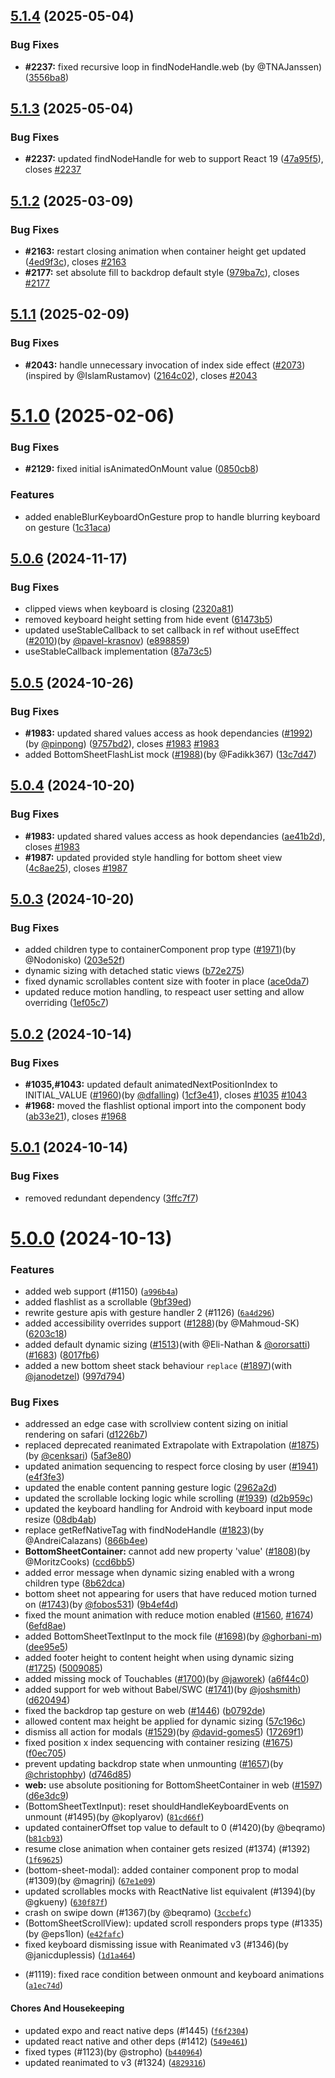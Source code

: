 

## [5.1.4](https://github.com/gorhom/react-native-bottom-sheet/compare/v5.1.3...v5.1.4) (2025-05-04)


### Bug Fixes

* **#2237:** fixed recursive loop in findNodeHandle.web (by @TNAJanssen) ([3556ba8](https://github.com/gorhom/react-native-bottom-sheet/commit/3556ba8e1445a78dfc6cfc93997500d52a03368e))

## [5.1.3](https://github.com/gorhom/react-native-bottom-sheet/compare/v5.1.2...v5.1.3) (2025-05-04)


### Bug Fixes

* **#2237:** updated findNodeHandle for web to support React 19 ([47a95f5](https://github.com/gorhom/react-native-bottom-sheet/commit/47a95f517ab5b4680d0f5a45b09464911aafd35e)), closes [#2237](https://github.com/gorhom/react-native-bottom-sheet/issues/2237)

## [5.1.2](https://github.com/gorhom/react-native-bottom-sheet/compare/v5.1.1...v5.1.2) (2025-03-09)


### Bug Fixes

* **#2163:** restart closing animation when container height get updated ([4ed9f3c](https://github.com/gorhom/react-native-bottom-sheet/commit/4ed9f3cb542316a984893efa2025ca5384ffe89a)), closes [#2163](https://github.com/gorhom/react-native-bottom-sheet/issues/2163)
* **#2177:** set absolute fill to backdrop default style ([979ba7c](https://github.com/gorhom/react-native-bottom-sheet/commit/979ba7ce0b9d69abfaefd169ee692bf818fa4d0d)), closes [#2177](https://github.com/gorhom/react-native-bottom-sheet/issues/2177)

## [5.1.1](https://github.com/gorhom/react-native-bottom-sheet/compare/v5.1.0...v5.1.1) (2025-02-09)


### Bug Fixes

* **#2043:** handle unnecessary invocation of index side effect ([#2073](https://github.com/gorhom/react-native-bottom-sheet/issues/2073))(inspired by @IslamRustamov) ([2164c02](https://github.com/gorhom/react-native-bottom-sheet/commit/2164c02e63177f9ac69acc05722c85e8d55cd931)), closes [#2043](https://github.com/gorhom/react-native-bottom-sheet/issues/2043)

# [5.1.0](https://github.com/gorhom/react-native-bottom-sheet/compare/v5.0.6...v5.1.0) (2025-02-06)


### Bug Fixes

* **#2129:** fixed initial isAnimatedOnMount value ([0850cb8](https://github.com/gorhom/react-native-bottom-sheet/commit/0850cb864819f79189592cb66c2b6d179957ba61))


### Features

* added enableBlurKeyboardOnGesture prop to handle blurring keyboard on gesture ([1c31aca](https://github.com/gorhom/react-native-bottom-sheet/commit/1c31acad50a7c171548ea7f4594a4d1d563cf40f))

## [5.0.6](https://github.com/gorhom/react-native-bottom-sheet/compare/v5.0.5...v5.0.6) (2024-11-17)


### Bug Fixes

* clipped views when keyboard is closing ([2320a81](https://github.com/gorhom/react-native-bottom-sheet/commit/2320a81f95e696e22debe5a823740f51fadae0f6))
* removed keyboard height setting from hide event ([61473b5](https://github.com/gorhom/react-native-bottom-sheet/commit/61473b56c3389e5ac9edfeb1dc4b93907e3b5d05))
* updated useStableCallback to set callback in ref without useEffect ([#2010](https://github.com/gorhom/react-native-bottom-sheet/issues/2010))(by [@pavel-krasnov](https://github.com/pavel-krasnov)) ([e898859](https://github.com/gorhom/react-native-bottom-sheet/commit/e89885936391f5ce106983d8aac814bcb422e82c))
* useStableCallback implementation ([87a73c5](https://github.com/gorhom/react-native-bottom-sheet/commit/87a73c59b83ef0b3868c12403a467ea3aebf0dd5))

## [5.0.5](https://github.com/gorhom/react-native-bottom-sheet/compare/v5.0.4...v5.0.5) (2024-10-26)


### Bug Fixes

* **#1983:** updated shared values access as hook dependancies ([#1992](https://github.com/gorhom/react-native-bottom-sheet/issues/1992))(by [@pinpong](https://github.com/pinpong)) ([9757bd2](https://github.com/gorhom/react-native-bottom-sheet/commit/9757bd251cba67cf26489640f20fd1557b1a426e)), closes [#1983](https://github.com/gorhom/react-native-bottom-sheet/issues/1983) [#1983](https://github.com/gorhom/react-native-bottom-sheet/issues/1983)
* added BottomSheetFlashList mock ([#1988](https://github.com/gorhom/react-native-bottom-sheet/issues/1988))(by @Fadikk367) ([13c7d47](https://github.com/gorhom/react-native-bottom-sheet/commit/13c7d47beae6f2451968d30e862f0ea49b7199b6))

## [5.0.4](https://github.com/gorhom/react-native-bottom-sheet/compare/v5.0.3...v5.0.4) (2024-10-20)


### Bug Fixes

* **#1983:** updated shared values access as hook dependancies ([ae41b2d](https://github.com/gorhom/react-native-bottom-sheet/commit/ae41b2da650d2be614d840fbdfe1d29db6d7a575)), closes [#1983](https://github.com/gorhom/react-native-bottom-sheet/issues/1983)
* **#1987:** updated provided style handling for bottom sheet view ([4c8ae25](https://github.com/gorhom/react-native-bottom-sheet/commit/4c8ae252b8ec0bb420b60f8314cc7f04ed12b519)), closes [#1987](https://github.com/gorhom/react-native-bottom-sheet/issues/1987)

## [5.0.3](https://github.com/gorhom/react-native-bottom-sheet/compare/v5.0.2...v5.0.3) (2024-10-20)


### Bug Fixes

* added children type to containerComponent prop type ([#1971](https://github.com/gorhom/react-native-bottom-sheet/issues/1971))(by @Nodonisko) ([203e52f](https://github.com/gorhom/react-native-bottom-sheet/commit/203e52fa5be3e167522776f184d79511bdf35344))
* dynamic sizing with detached static views ([b72e275](https://github.com/gorhom/react-native-bottom-sheet/commit/b72e27519c36671d84973f8b0b9cd1f8a7a8b8c1))
* fixed dynamic scrollables content size with footer in place ([ace0da7](https://github.com/gorhom/react-native-bottom-sheet/commit/ace0da7475d68d4f27d386ead9f71c2eb19fbe31))
* updated reduce motion handling, to respeact user setting and allow overriding ([1ef05c7](https://github.com/gorhom/react-native-bottom-sheet/commit/1ef05c7fee821c356220452ccf61d33d29483c00))

## [5.0.2](https://github.com/gorhom/react-native-bottom-sheet/compare/v5.0.1...v5.0.2) (2024-10-14)


### Bug Fixes

* **#1035,#1043:** updated default animatedNextPositionIndex to INITIAL_VALUE ([#1960](https://github.com/gorhom/react-native-bottom-sheet/issues/1960))(by [@dfalling](https://github.com/dfalling)) ([1cf3e41](https://github.com/gorhom/react-native-bottom-sheet/commit/1cf3e4167f2ffacf36c7abebb527f79048754121)), closes [#1035](https://github.com/gorhom/react-native-bottom-sheet/issues/1035) [#1043](https://github.com/gorhom/react-native-bottom-sheet/issues/1043)
* **#1968:** moved the flashlist optional import into the component body ([ab33e21](https://github.com/gorhom/react-native-bottom-sheet/commit/ab33e2132f8e6fdb4a3c36e34c0f2ff04e09f11f)), closes [#1968](https://github.com/gorhom/react-native-bottom-sheet/issues/1968)

## [5.0.1](https://github.com/gorhom/react-native-bottom-sheet/compare/v5.0.0...v5.0.1) (2024-10-14)


### Bug Fixes

* removed redundant dependency ([3ffc7f7](https://github.com/gorhom/react-native-bottom-sheet/commit/3ffc7f70e8769fc1ecc39754111754b53d12bff8))

# [5.0.0](https://github.com/gorhom/react-native-bottom-sheet/compare/v4.6.4...v5.0.0) (2024-10-13)

### Features

* added web support (#1150) ([`a996b4a`](https://github.com/gorhom/react-native-bottom-sheet/commit/a996b4aa68139136ec75e0921025d235471c838d))
* added flashlist as a scrollable ([9bf39ed](https://github.com/gorhom/react-native-bottom-sheet/commit/9bf39ed08d7377937b0e8b8af65791b178c06492))
* rewrite gesture apis with gesture handler 2 (#1126) ([`6a4d296`](https://github.com/gorhom/react-native-bottom-sheet/commit/6a4d2967684b01e28f23b1b35afbb4cc4dabaf1d))
* added accessibility overrides support ([#1288](https://github.com/gorhom/react-native-bottom-sheet/issues/1288))(by @Mahmoud-SK) ([6203c18](https://github.com/gorhom/react-native-bottom-sheet/commit/6203c18acc9f8dc3a31af5bf5ad80e368deceb52))
* added default dynamic sizing ([#1513](https://github.com/gorhom/react-native-bottom-sheet/issues/1513))(with @Eli-Nathan & [@ororsatti](https://github.com/ororsatti)) ([#1683](https://github.com/gorhom/react-native-bottom-sheet/issues/1683)) ([8017fb6](https://github.com/gorhom/react-native-bottom-sheet/commit/8017fb6b02088d3c66c64a8a23e0f63f22884d36))
* added a new bottom sheet stack behaviour `replace` ([#1897](https://github.com/gorhom/react-native-bottom-sheet/issues/1897))(with [@janodetzel](https://github.com/janodetzel)) ([997d794](https://github.com/gorhom/react-native-bottom-sheet/commit/997d794ccffe8739268ec50dfecca624e10f8752))

### Bug Fixes

* addressed an edge case with scrollview content sizing on initial rendering on safari ([d1226b7](https://github.com/gorhom/react-native-bottom-sheet/commit/d1226b70ac2405b4a98c8e5be6cee94ae110a35b))
* replaced deprecated reanimated Extrapolate with Extrapolation ([#1875](https://github.com/gorhom/react-native-bottom-sheet/issues/1875))(by [@cenksari](https://github.com/cenksari)) ([5af3e80](https://github.com/gorhom/react-native-bottom-sheet/commit/5af3e803b0313154f42fbadba7dae6d32719c01c))
* updated animation sequencing to respect force closing by user ([#1941](https://github.com/gorhom/react-native-bottom-sheet/issues/1941)) ([e4f3fe3](https://github.com/gorhom/react-native-bottom-sheet/commit/e4f3fe339b20a28d8573fa31f0d1b85be3ef2085))
* updated the enable content panning gesture logic ([2962a2d](https://github.com/gorhom/react-native-bottom-sheet/commit/2962a2d5326e517a48fe11d0e0d762beacca890d))
* updated the scrollable locking logic while scrolling ([#1939](https://github.com/gorhom/react-native-bottom-sheet/issues/1939)) ([d2b959c](https://github.com/gorhom/react-native-bottom-sheet/commit/d2b959c1f25f1aaeed1b30d21c43809c72490ef3))
* updated the keyboard handling for Android with keyboard input mode resize ([08db4ab](https://github.com/gorhom/react-native-bottom-sheet/commit/08db4ab4b0058955e9ee2d55f87da8fefb5390ad))
* replace getRefNativeTag with findNodeHandle ([#1823](https://github.com/gorhom/react-native-bottom-sheet/issues/1823))(by @AndreiCalazans) ([866b4ee](https://github.com/gorhom/react-native-bottom-sheet/commit/866b4ee570fc345d59053561c26af67144e8fd6f))
* **BottomSheetContainer:** cannot add new property 'value' ([#1808](https://github.com/gorhom/react-native-bottom-sheet/issues/1808))(by @MoritzCooks) ([ccd6bb5](https://github.com/gorhom/react-native-bottom-sheet/commit/ccd6bb540884f35fb9c0dcd5527ed8bac0c1be91))
* added error message when dynamic sizing enabled with a wrong children type ([8b62dca](https://github.com/gorhom/react-native-bottom-sheet/commit/8b62dca06752a3c047162a693a75173a7c701e3e))
* bottom sheet not appearing for users that have reduced motion turned on ([#1743](https://github.com/gorhom/react-native-bottom-sheet/issues/1743))(by [@fobos531](https://github.com/fobos531)) ([9b4ef4d](https://github.com/gorhom/react-native-bottom-sheet/commit/9b4ef4dabb7ce1f846ae90e2bab39fa9354ff125))
* fixed the mount animation with reduce motion enabled ([#1560](https://github.com/gorhom/react-native-bottom-sheet/issues/1560), [#1674](https://github.com/gorhom/react-native-bottom-sheet/issues/1674)) ([6efd8ae](https://github.com/gorhom/react-native-bottom-sheet/commit/6efd8aeb0e312555fa77609869eedbf46a4a04b3))
* added BottomSheetTextInput to the mock file ([#1698](https://github.com/gorhom/react-native-bottom-sheet/issues/1698))(by [@ghorbani-m](https://github.com/ghorbani-m)) ([dee95e5](https://github.com/gorhom/react-native-bottom-sheet/commit/dee95e5b161d78b0aae34d85abea3d8042417892))
* added footer height to content height when using dynamic sizing ([#1725](https://github.com/gorhom/react-native-bottom-sheet/issues/1725)) ([5009085](https://github.com/gorhom/react-native-bottom-sheet/commit/50090859f9e50932c641df5b0d6f91cc9f3b5bad))
* added missing mock of Touchables ([#1700](https://github.com/gorhom/react-native-bottom-sheet/issues/1700))(by [@jaworek](https://github.com/jaworek)) ([a6f44c0](https://github.com/gorhom/react-native-bottom-sheet/commit/a6f44c01ef8f1b9154ce2313614daf075567f641))
* added support for web without Babel/SWC ([#1741](https://github.com/gorhom/react-native-bottom-sheet/issues/1741))(by [@joshsmith](https://github.com/joshsmith)) ([d620494](https://github.com/gorhom/react-native-bottom-sheet/commit/d620494877e98f4331d8c0a1cb7d375abb06db60))
* fixed the backdrop tap gesture on web ([#1446](https://github.com/gorhom/react-native-bottom-sheet/issues/1446)) ([b0792de](https://github.com/gorhom/react-native-bottom-sheet/commit/b0792dea5ec605b449d40037cbecfd35bf0ff066))
* allowed content max height be applied for dynamic sizing ([57c196c](https://github.com/gorhom/react-native-bottom-sheet/commit/57c196cfdf2f63622fb5ea8d6d32cf21b9dd9367))
* dismiss all action for modals ([#1529](https://github.com/gorhom/react-native-bottom-sheet/issues/1529))(by [@david-gomes5](https://github.com/david-gomes5)) ([17269f1](https://github.com/gorhom/react-native-bottom-sheet/commit/17269f1f55b91f33cec24870ebe00f2510888a4b))
* fixed position x index sequencing with container resizing ([#1675](https://github.com/gorhom/react-native-bottom-sheet/issues/1675)) ([f0ec705](https://github.com/gorhom/react-native-bottom-sheet/commit/f0ec705cd74ea6e31614ab12c0b4fdc097d3820d))
* prevent updating backdrop state when unmounting ([#1657](https://github.com/gorhom/react-native-bottom-sheet/issues/1657))(by [@christophby](https://github.com/christophby)) ([d746d85](https://github.com/gorhom/react-native-bottom-sheet/commit/d746d85b92e2bdb4351ea4d3fde140e3199ac671))
* **web:** use absolute positioning for BottomSheetContainer in web ([#1597](https://github.com/gorhom/react-native-bottom-sheet/issues/1597)) ([d6e3dc9](https://github.com/gorhom/react-native-bottom-sheet/commit/d6e3dc9b327b840895c875dcf016fb5c80a62915))
* (BottomSheetTextInput): reset shouldHandleKeyboardEvents on unmount (#1495)(by @koplyarov) ([`81cd66f`](https://github.com/gorhom/react-native-bottom-sheet/commit/81cd66f9c49843e43231d1d81ec4aa518a9f1b95))
* updated containerOffset top value to default to 0 (#1420)(by @beqramo) ([`b81cb93`](https://github.com/gorhom/react-native-bottom-sheet/commit/b81cb9368b55c24703a9c000a76e89a2d253e141))
* resume close animation when container gets resized (#1374) (#1392) ([`1f69625`](https://github.com/gorhom/react-native-bottom-sheet/commit/1f69625e180fcec4d8d3dec436f8d5bb4eba476b))
* (bottom-sheet-modal): added container component prop to modal (#1309)(by @magrinj) ([`67e1e09`](https://github.com/gorhom/react-native-bottom-sheet/commit/67e1e09acbc0e96e435a0c2247fa1e0bc19f91aa))
* updated scrollables mocks with ReactNative list equivalent (#1394)(by @gkueny) ([`630f87f`](https://github.com/gorhom/react-native-bottom-sheet/commit/630f87ff6bd19c4dfc071783139c938eda3baf6c))
* crash on swipe down (#1367)(by @beqramo) ([`3ccbefc`](https://github.com/gorhom/react-native-bottom-sheet/commit/3ccbefc4d16558867d518f7e0306fbb4d1dbdbeb))
* (BottomSheetScrollView): updated scroll responders props type (#1335)(by @eps1lon) ([`e42fafc`](https://github.com/gorhom/react-native-bottom-sheet/commit/e42fafcc492d01665c296bf551a6a264eb866fc5))
* fixed keyboard dismissing issue with Reanimated v3 (#1346)(by @janicduplessis) ([`1d1a464`](https://github.com/gorhom/react-native-bottom-sheet/commit/1d1a46489bede1d3f119df2fb6f467e778461c39))
- (#1119): fixed race condition between onmount and keyboard animations ([`a1ec74d`](https://github.com/gorhom/react-native-bottom-sheet/commit/a1ec74dbbc85476bb39f3637e9a97214e0cad9a0))

#### Chores And Housekeeping

* updated expo and react native deps (#1445) ([`f6f2304`](https://github.com/gorhom/react-native-bottom-sheet/commit/f6f2304235c05f92d86ce8083caf910b9297a10a))
* updated react native and other deps (#1412) ([`549e461`](https://github.com/gorhom/react-native-bottom-sheet/commit/549e461530a91e1d7c95a5178bd2238ebf84df86))
* fixed types (#1123)(by @stropho) ([`b440964`](https://github.com/gorhom/react-native-bottom-sheet/commit/b44096451d4fed81be7f08b0edf638e4a1c42ccd))
* updated reanimated to v3 (#1324) ([`4829316`](https://github.com/gorhom/react-native-bottom-sheet/commit/4829316beeff95c9e2efa5fbfdfcf7ef37b4af60))
